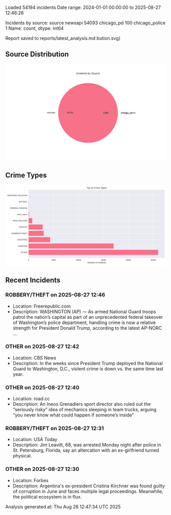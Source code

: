 
Loaded 54194 incidents
Date range: 2024-01-01 00:00:00 to 2025-08-27 12:46:26

Incidents by source:
source
newsapi           54093
chicago_pd          100
chicago_police        1
Name: count, dtype: int64

Report saved to reports/latest_analysis.md
bution.svg)

## Source Distribution
![Source Distribution](images/source_distribution.svg)

## Crime Types
![Crime Types](images/crime_types.svg)

## Recent Incidents

### ROBBERY/THEFT on 2025-08-27 12:46
- Location: Freerepublic.com
- Description: WASHINGTON (AP) — As armed National Guard troops patrol the nation’s capital as part of an unprecedented federal takeover of Washington’s police department, handling crime is now a relative strength for President Donald Trump, according to the latest AP-NORC …


### OTHER on 2025-08-27 12:42
- Location: CBS News
- Description: In the weeks since President Trump deployed the National Guard to Washington, D.C., violent crime is down vs. the same time last year.


### OTHER on 2025-08-27 12:40
- Location: road.cc
- Description: An Ineos Grenadiers sport director also ruled out the “seriously risky” idea of mechanics sleeping in team trucks, arguing “you never know what could happen if someone’s inside”


### ROBBERY/THEFT on 2025-08-27 12:31
- Location: USA Today
- Description: Jim Leavitt, 68, was arrested Monday night after police in St. Petersburg, Florida, say an altercation with an ex-girlfriend turned physical.


### OTHER on 2025-08-27 12:30
- Location: Forbes
- Description: Argentina's ex-president Cristina Kirchner was found guilty of corruption in June and faces multiple legal proceedings. Meanwhile, the political ecosystem is in flux.

Analysis generated at: Thu Aug 28 12:47:34 UTC 2025
